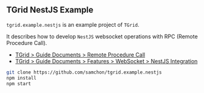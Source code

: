 ## TGrid NestJS Example

`tgrid.example.nestjs` is an example project of `TGrid`.

It describes how to develop `NestJS` websocket operations with RPC (Remote Procedure Call).

- [TGrid > Guide Documents > Remote Procedure Call](https://tgrid.com/docs/remote-procedure-call)
- [TGrid > Guide Documents > Features > WebSocket > NestJS Integration](https://tgrid.com/docs/features/worker/#nestjs-integration)

```bash
git clone https://github.com/samchon/tgrid.example.nestjs
npm install
npm start
```
